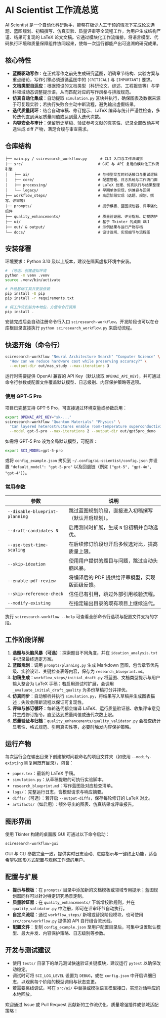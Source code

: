 # AI Scientist 工作流总览

AI Scientist 是一个自动化科研助手，能够在极少人工干预的情况下完成论文选题、蓝图规划、初稿撰写、仿真实验、质量评审等全流程工作，为用户生成结构严谨、结果可复现的 LaTeX 论文文稿。它通过模块化工作流编排，将语言模型、代码执行环境和质量保障组件协同起来，使每一次运行都能产出可追溯的研究成果。

## 核心特性

- **蓝图驱动写作**：在正式写作之前先生成研究蓝图，明确章节结构、实验方案与重点结论，写作引擎必须遵循蓝图中的 `[CRITICAL]` 与 `[IMPORTANT]` 要求。
- **文档类型自适应**：根据预设的文档类型（科研论文、综述、工程报告等）与学科领域动态调整提示语，从而匹配对应的写作风格与排版规范。
- **仿真自动化集成**：自动提取 `simulation.py` 区块并执行，确保图表及数据来源于可复现实验；若执行失败会主动中断流程，避免输出虚假结果。
- **迭代质量闭环**：结合自动审稿、修订提示、LaTeX 编译与统计严谨性检查，多轮迭代直到满足质量阈值或达到最大迭代次数。
- **内容安全与审计**：保留历史草稿、验证参考文献的真实性、记录全部改动并可选生成 diff 产物，满足合规与审查需求。

## 仓库结构

```
├── main.py / sciresearch_workflow.py      # CLI 入口与工作流编排
├── src/                                  # GUI 与 API 复用的模块化工作流引擎
│   ├── ai/                               # 与模型交互的对话接口与重试逻辑
│   ├── core/                             # 配置管理、日志系统与工作流门面
│   ├── processing/                       # LaTeX 处理、仿真执行与结果整理
│   └── legacy/                           # 早期单体实现，供兼容与回溯
├── workflow_steps/                       # 高层阶段实现（选题、规划、撰写、评审等）
├── prompts/                              # 提示模板、蓝图规划器、评审强化组件
├── quality_enhancements/                 # 质量验证器、评分指标、幻觉防护
├── ui/                                   # 基于 Tkinter 的桌面 GUI
├── out/ & output/                        # 示例结果与运行产物存档
└── docs/                                 # 设计说明、实现细节与流程图
```

## 安装部署

环境要求：Python 3.10 及以上版本，建议在隔离虚拟环境中安装。

```bash
# （可选）创建虚拟环境
python -m venv .venv
source .venv/bin/activate

# 升级基础工具并安装依赖
pip install -U pip
pip install -r requirements.txt

# 将工作流安装为本地包，方便命令行调用
pip install .
```

安装完成后会自动注册命令行入口 `sciresearch-workflow`。开发阶段也可以在仓库根目录直接执行 `python sciresearch_workflow.py` 来启动流程。

## 快速开始（命令行）

```bash
sciresearch-workflow "Neural Architecture Search" "Computer Science" \
  "How can we reduce hardware cost while preserving accuracy?" \
  --output-dir out/nas_study --max-iterations 3
```

运行时需要提供 OpenAI 兼容的 API Key（默认读取 `OPENAI_API_KEY`），并可通过命令行参数或配置文件覆盖默认模型、日志级别、内容保护策略等选项。

### 使用 GPT-5 Pro

项目已完整支持 GPT-5 Pro，可直接通过环境变量或参数启用：

```bash
export OPENAI_API_KEY="sk-..."
sciresearch-workflow "Quantum Materials" "Physics" \
  "Can layered heterostructures enable room-temperature superconductivity?" \
  --model gpt-5-pro --max-iterations 2 --output-dir out/gpt5pro_demo
```

如需将 GPT-5 Pro 设为全局默认模型，可配置：

```bash
export SCI_MODEL=gpt-5-pro
```

或将 `config_example.json` 拷贝到 `~/.config/ai-scientist/config.json` 并设置 `"default_model": "gpt-5-pro"` 以及回退链（例如 `["gpt-5", "gpt-4o", "gpt-4"]`）。

### 常用参数

| 参数 | 说明 |
| --- | --- |
| `--disable-blueprint-planning` | 跳过蓝图规划阶段，直接进入初稿撰写（默认开启规划）。 |
| `--draft-candidates N` | 启用测试时扩展，生成 `N` 份初稿并自动选优。 |
| `--use-test-time-scaling` | 在后续修订阶段也开启多候选对比，提高质量上限。 |
| `--skip-ideation` | 使用用户提供的题目与问题，跳过自动头脑风暴。 |
| `--enable-pdf-review` | 将编译后的 PDF 提供给评审模型，实现版面级反馈。 |
| `--skip-reference-check` | 信任已有引用，跳过外部引用核验流程。 |
| `--modify-existing` | 在指定输出目录的既有项目上继续迭代。 |

执行 `sciresearch-workflow --help` 可查看全部命令行选项与配置文件支持的字段。

## 工作阶段详解

1. **选题与头脑风暴（可选）**：探索题目不同角度，并在 `ideation_analysis.txt` 中记录最终选定方案。
2. **蓝图规划**：调用 `prompts/planning.py` 生成 Markdown 蓝图，包含章节优先级、实验设计、关键检查表等内容，保存为 `research_blueprint.md`。
3. **初稿生成**：`workflow_steps/initial_draft.py` 将蓝图、文档类型提示与用户输入整合为 LaTeX 手稿；若启用测试时扩展，会调用 `_evaluate_initial_draft_quality` 为多份草稿打分并择优。
4. **仿真同步**：自动解析并执行 `simulation.py`，将结果写入草稿并生成图表描述；失败会阻断流程以保证可复现性。
5. **评审与修订循环**：每轮迭代都会编译 LaTeX、运行质量验证器、收集评审意见并生成修订指令，直至达到质量阈值或迭代次数上限。
6. **质量验证与归档**：`quality_enhancements/quality_validator.py` 会检查统计显著性、格式规范、引用真实性等，必要时触发内容保护策略。

## 运行产物

每次运行会在输出目录下创建按时间戳命名的项目文件夹（如使用 `--modify-existing` 则复用既有目录），包含：

- `paper.tex`：最新的 LaTeX 手稿。
- `simulation.py`：从草稿提取的可执行实验脚本。
- `research_blueprint.md`：写作蓝图及对应检查清单。
- `logs/`：完整运行日志，含模型请求与响应摘要。
- `diffs/`（可选）：若开启 `--output-diffs`，保存每轮修订的 LaTeX 对比。
- `artifacts/`（如启用）：额外导出的图表、仿真结果或评审报告。

## 图形界面

使用 Tkinter 构建的桌面版 GUI 可通过以下命令启动：

```bash
sciresearch-workflow-gui
```

GUI 与 CLI 参数完全一致，提供实时日志滚动、进度指示与一键终止功能，适合希望以图形方式配置与观察工作流的用户。

## 配置与扩展

- **提示与模板**：在 `prompts/` 目录中添加新的文档模板或领域专用提示；蓝图规划器同样可以针对特定研究场景定制。
- **质量验证器**：在 `quality_enhancements/` 下新增校验规则，并在 `quality_validator.py` 中注册，即可在评审环节自动执行。
- **自定义流程**：通过 `workflow_steps/` 新增或替换阶段模块，也可使用 `src/core/workflow.py` 提供的 API 自行组合流水线。
- **配置文件**：复制 `config_example.json` 至用户配置目录后，可集中设置默认模型、最大并发、内容保护策略、日志级别等参数。

## 开发与测试建议

- 使用 `tests/` 目录下的单元测试快速验证关键模块，建议运行 `pytest` 以确保改动稳定。
- 调试时可将 `SCI_LOG_LEVEL` 设置为 `DEBUG`，或在 `config.json` 中开启详细日志，以观察每个阶段的模型调用与状态变更。
- 若需要离线调试，可在 `src/ai/` 中替换或模拟语言模型接口，实现对话响应的本地回放。

欢迎通过 Issue 或 Pull Request 贡献新的工作流优化、质量增强插件或领域适配策略！
